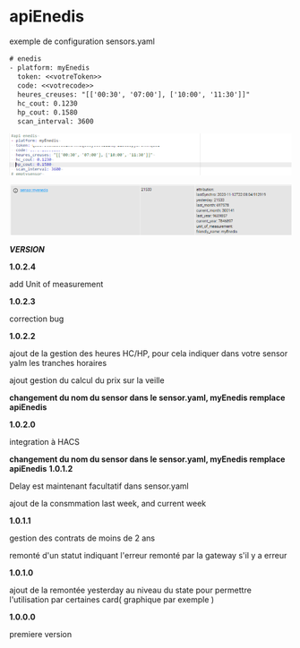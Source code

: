 # apiEnedis

exemple de configuration sensors.yaml

```
# enedis
- platform: myEnedis
  token: <<votreToken>>
  code: <<votrecode>>  
  heures_creuses: "[['00:30', '07:00'], ['10:00', '11:30']]"
  hc_cout: 0.1230
  hp_cout: 0.1580
  scan_interval: 3600
```

![picture](img/sensor_v1_0_2_2.png)

![picture](img/sensor_v2.png)


_**VERSION**_

**1.0.2.4**

add Unit of measurement

**1.0.2.3**

correction bug

**1.0.2.2**

ajout de la gestion des heures HC/HP, pour cela indiquer dans votre sensor yalm les tranches horaires

ajout gestion du calcul du prix sur la veille

**changement du nom du sensor dans le sensor.yaml, myEnedis remplace apiEnedis**

**1.0.2.0**

integration à HACS

**changement du nom du sensor dans le sensor.yaml, myEnedis remplace apiEnedis**
**1.0.1.2**

Delay est maintenant facultatif dans sensor.yaml

ajout de la consmmation last week, and current week

**1.0.1.1**

gestion des contrats de moins de 2 ans

remonté d'un statut indiquant l'erreur remonté par la gateway s'il y a erreur

**1.0.1.0**

ajout de la remontée yesterday au niveau du state pour permettre l'utilisation par certaines card( graphique par exemple )

**1.0.0.0**

premiere version


